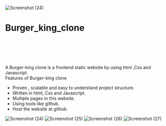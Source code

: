 ![Screenshot (24)](https://github.com/abhimbp/Burger-King-clone/assets/126777631/8f3afe1c-7727-434b-adb3-06dc9fd837e4)<h1>Burger_king_clone</h1>
<br>
<br>
<br>
<br>
<p> 
 A  Burger-king clone is a frontend static website by using html ,Css and Javascript.
<br>
    Features of Burger-king clone
    <br>
    <ul>
	<li>Proven , scalable and easy to understand project structure.</li>
	<li>Written in html, Css and Javascript.</li>
	<li>Multiple pages in this website.</li>
	<li>Using tools like github.</li>
	<li>Host the website at github.</li>
    </ul>



![Screenshot (24)](https://github.com/abhimbp/Burger-King-clone/assets/126777631/28396579-7f82-47e9-8644-bb517f0a554e)
![Screenshot (25)](https://github.com/abhimbp/Burger-King-clone/assets/126777631/f55a140a-85bb-4999-8823-03013d6205b8)
![Screenshot (26)](https://github.com/abhimbp/Burger-King-clone/assets/126777631/3a661a30-eaf9-4b25-a9dd-d151247c0e11)
![Screenshot (27)](https://github.com/abhimbp/Burger-King-clone/assets/126777631/49522b79-4b81-4a56-b2b0-c230be9b4781)
